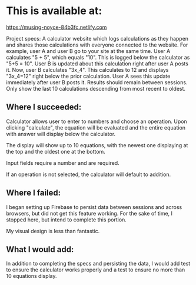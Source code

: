 

# This is available at:
https://musing-noyce-84b3fc.netlify.com

Project specs:
A calculator website which logs calculations as they happen and shares those calculations with everyone connected to the website. For example, user A and user B go to your site at the same time. User A calculates "5 + 5", which equals "10". This is logged below the calculator as "5+5 = 10". User B is updated about this calculation right after user A posts it. Now, user B calculates "3x_4". This calculates to 12 and displays "3x_4=12" right below the prior calculation. User A sees this update immediately after user B posts it. Results should remain between sessions. Only show the last 10 calculations descending from most recent to oldest.


## Where I succeeded:

Calculator allows user to enter to numbers and choose an operation.  Upon clicking "calculate", the equation will be evaluated and the entire equation with answer will display below the calculator.

The display will show up to 10 equations, with the newest one displaying at the top and the oldest one at the bottom.

Input fields require a number and are required.

If an operation is not selected, the calculator will default to addition.

## Where I failed:
I began setting up Firebase to persist data between sessions and across browsers, but did not get this feature working. For the sake of time, I stopped here, but intend to complete this portion.

My visual design is less than fantastic. 

## What I would add:

In addition to completing the specs and persisting the data, I would add test to ensure the calculator works properly and a test to ensure no more than 10 equations display.
